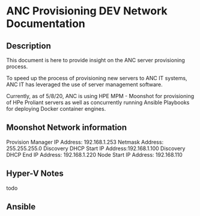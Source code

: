 # ANC Provisioning DEV Network Documentation

## Description

This document is here to provide insight on the ANC server provisioning process. 

To speed up the process of provisioning new servers to ANC IT systems, ANC IT has leveraged the use of server management software. 

Currently, as of 5/8/20, ANC is using HPE MPM - Moonshot for provisioning of HPe Proliant servers as well as concurrently running Ansible Playbooks for deploying Docker container engines.

## Moonshot Network information

Provision Manager IP Address:	192.168.1.253
Netmask Address:				255.255.255.0
Discovery DHCP Start IP Address:192.168.1.100
Discovery DHCP End IP Address:	192.168.1.220
Node Start IP Address:			192.168.110



## Hyper-V Notes
todo

## Ansible
